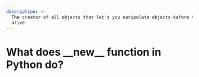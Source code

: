 ```yaml
---
description: >-
  The creator of all objects that let's you nanipulate objects before they come
  alive
---
```


# What does \_\_new\_\_ function in Python do?

